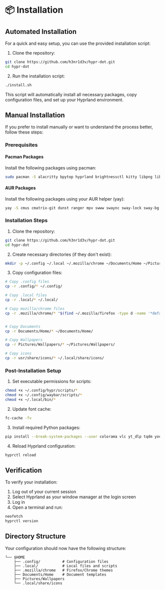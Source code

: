 # 📦 Installation

## Automated Installation

For a quick and easy setup, you can use the provided installation script:

1. Clone the repository:

```bash
git clone https://github.com/h3nr1d3v/hypr-dot.git
cd hypr-dot
```

2. Run the installation script:

```bash
./install.sh
```

This script will automatically install all necessary packages, copy configuration files, and set up your Hyprland environment.

## Manual Installation

If you prefer to install manually or want to understand the process better, follow these steps:

### Prerequisites

#### Pacman Packages

Install the following packages using pacman:

```bash
sudo pacman -S alacritty bpytop hyprland brightnessctl kitty libpng libjpeg-turbo imagemagick gawk grep dunst ripgrep vim neofetch neovim ffmpeg v4l-utils python python-pip
```

#### AUR Packages

Install the following packages using your AUR helper (yay):

```bash
yay -S cmus cmatrix-git dunst ranger mpv swww swaync sway-lock sway-bg waybar flameshot-git pactl pamixer pipes.sh tty-clock
```

### Installation Steps

1. Clone the repository:

```bash
git clone https://github.com/h3nr1d3v/hypr-dot.git
cd hypr-dot
```

2. Create necessary directories (if they don't exist):

```bash
mkdir -p ~/.config ~/.local ~/.mozilla/chrome ~/Documents/Home ~/Pictures/Wallpapers ~/.local/share/icons
```

3. Copy configuration files:

```bash
# Copy .config files
cp -r .config/* ~/.config/

# Copy .local files
cp -r .local/* ~/.local/

# Copy mozilla/chrome files
cp -r .mozilla/chrome/* "$(find ~/.mozilla/firefox -type d -name '*default-release*' -print -quit)/"


# Copy Documents
cp -r Documents/Home/* ~/Documents/Home/

# Copy Wallpapers
cp -r Pictures/Wallpapers/* ~/Pictures/Wallpapers/

# Copy icons
cp -r usr/share/icons/* ~/.local/share/icons/
```

### Post-Installation Setup

1. Set executable permissions for scripts:

```bash
chmod +x ~/.config/hypr/scripts/*
chmod +x ~/.config/waybar/scripts/*
chmod +x ~/.local/bin/*
```

2. Update font cache:

```bash
fc-cache -fv
```

3. Install required Python packages:

```bash
pip install --break-system-packages --user colorama vlc yt_dlp tqdm youtubesearchpython
```

4. Reload Hyprland configuration:

```bash
hyprctl reload
```

## Verification

To verify your installation:

1. Log out of your current session
2. Select Hyprland as your window manager at the login screen
3. Log in
4. Open a terminal and run:

```bash
neofetch
hyprctl version
```

## Directory Structure

Your configuration should now have the following structure:

```plaintext
└── $HOME
    ├── .config/          # Configuration files
    ├── .local/           # Local files and scripts
    ├── .mozilla/chrome   # Firefox/Chrome themes
    ├── Documents/Home    # Document templates
    ├── Pictures/Wallpapers
    └── .local/share/icons
```
